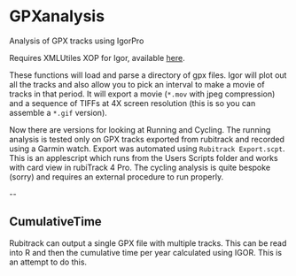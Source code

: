 # GPXanalysis
Analysis of GPX tracks using IgorPro

Requires XMLUtiles XOP for Igor, available [here](http://www.igorexchange.com/project/XMLutils).

These functions will load and parse a directory of gpx files. Igor will plot out all the tracks and also allow you to pick an interval to make a movie of tracks in that period. It will export a movie (`*.mov` with jpeg compression) and a sequence of TIFFs at 4X screen resolution (this is so you can assemble a `*.gif` version).

Now there are versions for looking at Running and Cycling. The running analysis is tested only on GPX tracks exported from rubitrack and recorded using a Garmin watch. Export was automated using `Rubitrack Export.scpt`. This is an applescript which runs from the Users Scripts folder and works with card view in rubiTrack 4 Pro. The cycling analysis is quite bespoke (sorry) and requires an external procedure to run properly.

--

## CumulativeTime
Rubitrack can output a single GPX file with multiple tracks. This can be read into R and then the cumulative time per year calculated using IGOR. This is an attempt to do this.